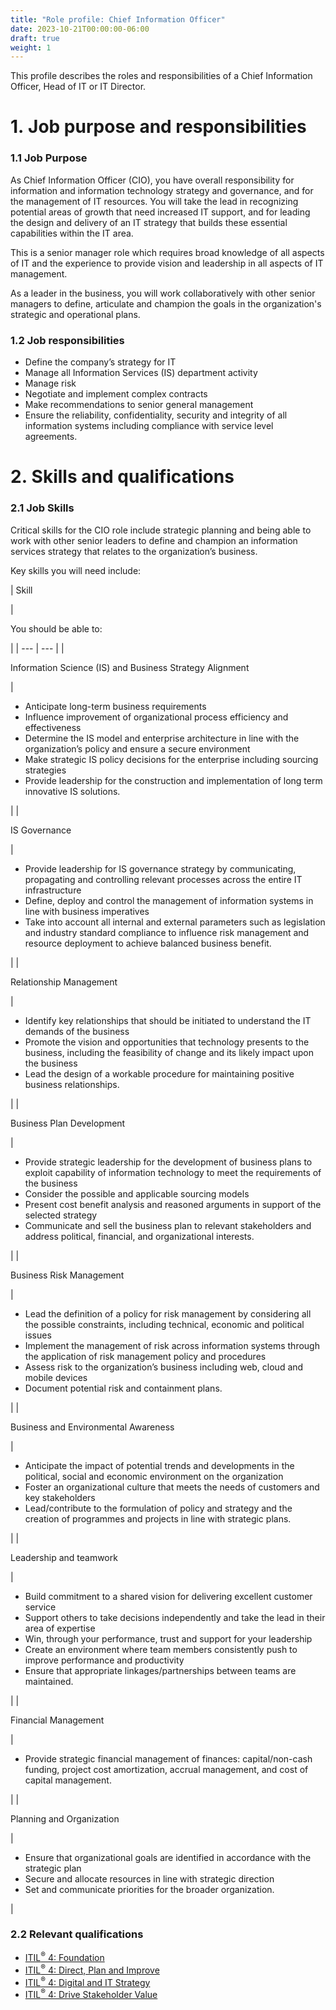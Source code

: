 ```yaml
---
title: "Role profile: Chief Information Officer"
date: 2023-10-21T00:00:00-06:00
draft: true
weight: 1
---
```


This profile describes the roles and responsibilities of a Chief Information Officer, Head of IT or IT Director.

# 1. Job purpose and responsibilities

### 1.1 Job Purpose

As Chief Information Officer (CIO), you have overall responsibility for information and information technology strategy and governance, and for the management of IT resources. You will take the lead in recognizing potential areas of growth that need increased IT support, and for leading the design and delivery of an IT strategy that builds these essential capabilities within the IT area.

This is a senior manager role which requires broad knowledge of all aspects of IT and the experience to provide vision and leadership in all aspects of IT management.

As a leader in the business, you will work collaboratively with other senior managers to define, articulate and champion the goals in the organization's strategic and operational plans.

### 1.2 Job responsibilities

* Define the company’s strategy for IT
* Manage all Information Services (IS) department activity
* Manage risk
* Negotiate and implement complex contracts
* Make recommendations to senior general management
* Ensure the reliability, confidentiality, security and integrity of all information systems including compliance with service level agreements.

# 2. Skills and qualifications

### 2.1 Job Skills

Critical skills for the CIO role include strategic planning and being able to work with other senior leaders to define and champion an information services strategy that relates to the organization’s business.

Key skills you will need include:

| 
Skill

 | 

You should be able to:

 |
| --- | --- |
| 

Information Science (IS) and Business Strategy Alignment

 | 

* Anticipate long-term business requirements
* Influence improvement of organizational process efficiency and effectiveness
* Determine the IS model and enterprise architecture in line with the organization’s policy and ensure a secure environment
* Make strategic IS policy decisions for the enterprise including sourcing strategies
* Provide leadership for the construction and implementation of long term innovative IS solutions.

 |
| 

IS Governance

 | 

* Provide leadership for IS governance strategy by communicating, propagating and controlling relevant processes across the entire IT infrastructure
* Define, deploy and control the management of information systems in line with business imperatives
* Take into account all internal and external parameters such as legislation and industry standard compliance to influence risk management and resource deployment to achieve balanced business benefit.

 |
| 

Relationship Management

 | 

* Identify key relationships that should be initiated to understand the IT demands of the business
* Promote the vision and opportunities that technology presents to the business, including the feasibility of change and its likely impact upon the business
* Lead the design of a workable procedure for maintaining positive business relationships.

 |
| 

Business Plan Development

 | 

* Provide strategic leadership for the development of business plans to exploit capability of information technology to meet the requirements of the business
* Consider the possible and applicable sourcing models
* Present cost benefit analysis and reasoned arguments in support of the selected strategy
* Communicate and sell the business plan to relevant stakeholders and address political, financial, and organizational interests.

 |
| 

Business Risk Management

 | 

* Lead the definition of a policy for risk management by considering all the possible constraints, including technical, economic and political issues
* Implement the management of risk across information systems through the application of risk management policy and procedures
* Assess risk to the organization’s business including web, cloud and mobile devices
* Document potential risk and containment plans.

 |
| 

Business and Environmental Awareness

 | 

* Anticipate the impact of potential trends and developments in the political, social and economic environment on the organization
* Foster an organizational culture that meets the needs of customers and key stakeholders
* Lead/contribute to the formulation of policy and strategy and the creation of programmes and projects in line with strategic plans.

 |
| 

Leadership and teamwork

 | 

* Build commitment to a shared vision for delivering excellent customer service
* Support others to take decisions independently and take the lead in their area of expertise
* Win, through your performance, trust and support for your leadership
* Create an environment where team members consistently push to improve performance and productivity
* Ensure that appropriate linkages/partnerships between teams are maintained.

 |
| 

Financial Management

 | 

* Provide strategic financial management of finances: capital/non-cash funding, project cost amortization, accrual management, and cost of capital management.

 |
| 

Planning and Organization

 | 

* Ensure that organizational goals are identified in accordance with the strategic plan
* Secure and allocate resources in line with strategic direction
* Set and communicate priorities for the broader organization.

 |

### 2.2 Relevant qualifications

* [ITIL<sup>®</sup> 4: Foundation](https://www.axelos.com/certifications/itil-service-management/itil-4-foundation)
* [ITIL<sup>®</sup> 4: Direct, Plan and Improve](https://www.axelos.com/certifications/itil-service-management/managing-professional/direct-plan-and-improve)
* [ITIL<sup>®</sup> 4: Digital and IT Strategy](https://www.axelos.com/certifications/itil-service-management/strategic-leader/digital-and-it-strategy)
* [ITIL<sup>®</sup> 4: Drive Stakeholder Value](https://www.axelos.com/certifications/itil-service-management/managing-professional/drive-stakeholder-value)[](https://www.axelos.com/certifications/itil-service-management/itil-4-foundation)
